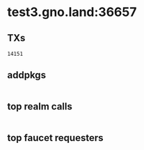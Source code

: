 # test3.gno.land:36657

## TXs
```
14151
```

## addpkgs
```
```

## top realm calls
```
```

## top faucet requesters
```
```

